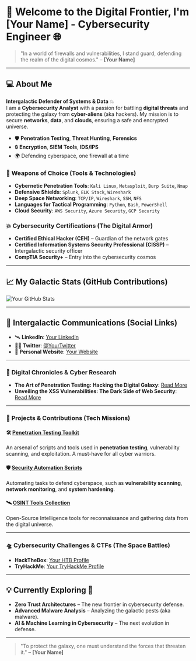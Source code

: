 # 🚀 Welcome to the Digital Frontier, I'm [Your Name] - Cybersecurity Engineer 🌐

> "In a world of firewalls and vulnerabilities, I stand guard, defending the realm of the digital cosmos." – **[Your Name]**

---

## 💻 About Me

**Intergalactic Defender of Systems & Data** 💥  
I am a **Cybersecurity Analyst** with a passion for battling **digital threats** and protecting the galaxy from **cyber-aliens** (aka hackers). My mission is to secure **networks**, **data**, and **clouds**, ensuring a safe and encrypted universe.

- 🛡️ **Penetration Testing**, **Threat Hunting**, **Forensics**
- 🔒 **Encryption**, **SIEM Tools**, **IDS/IPS**
- 🌍 Defending cyberspace, one firewall at a time

### 🔧 **Weapons of Choice (Tools & Technologies)**

- **Cybernetic Penetration Tools**: `Kali Linux`, `Metasploit`, `Burp Suite`, `Nmap`
- **Defensive Shields**: `Splunk`, `ELK Stack`, `Wireshark`
- **Deep Space Networking**: `TCP/IP`, `Wireshark`, `SSH`, `NFS`
- **Languages for Tactical Programming**: `Python`, `Bash`, `PowerShell`
- **Cloud Security**: `AWS Security`, `Azure Security`, `GCP Security`

### 💥 **Cybersecurity Certifications** (The Digital Armor)
- **Certified Ethical Hacker (CEH)** – Guardian of the network gates
- **Certified Information Systems Security Professional (CISSP)** – Intergalactic security officer
- **CompTIA Security+** – Entry into the cybersecurity cosmos

---

## 📈 **My Galactic Stats (GitHub Contributions)**  
![Your GitHub Stats](https://github-readme-stats.vercel.app/api?username=your-username&show_icons=true&hide_title=true)

---

## 🔗 **Intergalactic Communications (Social Links)**  
- 🛰️ **LinkedIn**: [Your LinkedIn](https://www.linkedin.com/in/your-linkedin)
- 🦸‍♂️ **Twitter**: [@YourTwitter](https://twitter.com/your-twitter-handle)
- 🌌 **Personal Website**: [Your Website](https://your-website.com)

---

### 📝 **Digital Chronicles & Cyber Research**

- **The Art of Penetration Testing: Hacking the Digital Galaxy**: [Read More](https://your-website.com/post-1)
- **Unveiling the XSS Vulnerabilities: The Dark Side of Web Security**: [Read More](https://your-website.com/post-2)

---

### 💼 **Projects & Contributions (Tech Missions)**

#### 🛠️ [Penetration Testing Toolkit](https://github.com/your-username/penetration-testing-toolkit)
An arsenal of scripts and tools used in **penetration testing**, vulnerability scanning, and exploitation. A must-have for all cyber warriors.

#### 🛡️ [Security Automation Scripts](https://github.com/your-username/security-automation-scripts)
Automating tasks to defend cyberspace, such as **vulnerability scanning**, **network monitoring**, and **system hardening**.

#### 🛰️ [OSINT Tools Collection](https://github.com/your-username/osint-tools)
Open-Source Intelligence tools for reconnaissance and gathering data from the digital universe.

---

### 🛸 **Cybersecurity Challenges & CTFs (The Space Battles)**  
- **HackTheBox**: [Your HTB Profile](https://www.hackthebox.eu/profile/your-profile)
- **TryHackMe**: [Your TryHackMe Profile](https://tryhackme.com/p/your-profile)

---

## 💡 **Currently Exploring** 🌠
- **Zero Trust Architectures** – The new frontier in cybersecurity defense.
- **Advanced Malware Analysis** – Analyzing the galactic pests (aka malware).
- **AI & Machine Learning in Cybersecurity** – The next evolution in defense.

---

> "To protect the galaxy, one must understand the forces that threaten it." – **[Your Name]**
